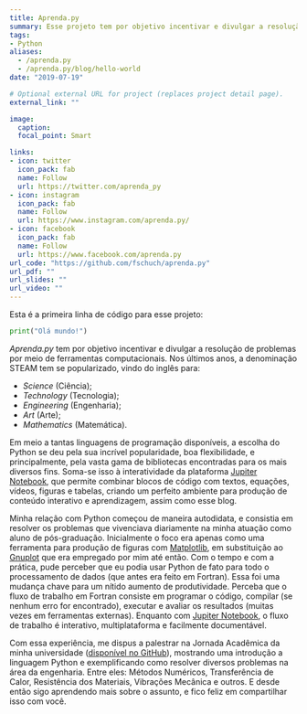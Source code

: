```yaml
---
title: Aprenda.py
summary: Esse projeto tem por objetivo incentivar e divulgar a resolução de problemas por meio de ferramentas computacionais.
tags:
- Python
aliases:
  - /aprenda.py
  - /aprenda.py/blog/hello-world
date: "2019-07-19"

# Optional external URL for project (replaces project detail page).
external_link: ""

image:
  caption:
  focal_point: Smart

links:
- icon: twitter
  icon_pack: fab
  name: Follow
  url: https://twitter.com/aprenda_py
- icon: instagram
  icon_pack: fab
  name: Follow
  url: https://www.instagram.com/aprenda.py/
- icon: facebook
  icon_pack: fab
  name: Follow
  url: https://www.facebook.com/aprenda.py
url_code: "https://github.com/fschuch/aprenda.py"
url_pdf: ""
url_slides: ""
url_video: ""
---
```


Esta é a primeira linha de código para esse projeto:

```python
print("Olá mundo!")
```

*Aprenda.py* tem por objetivo incentivar e divulgar a resolução de problemas por meio de ferramentas computacionais. Nos últimos anos, a denominação STEAM tem se popularizado, vindo do inglês para:
* *Science* (Ciência);
* *Technology* (Tecnologia);
* *Engineering* (Engenharia);
* *Art* (Arte);
* *Mathematics* (Matemática).

Em meio a tantas linguagens de programação disponíveis, a escolha do Python se deu pela sua incrível popularidade, boa flexibilidade, e principalmente, pela vasta gama de bibliotecas encontradas para os mais diversos fins. Soma-se isso à interatividade da plataforma [Jupiter Notebook](https://jupyter.org), que permite combinar blocos de código com textos, equações, vídeos, figuras e tabelas, criando um perfeito ambiente para produção de conteúdo interativo e aprendizagem, assim como esse blog.

Minha relação com Python começou de maneira autodidata, e consistia em resolver os problemas que vivenciava diariamente na minha atuação como aluno de pós-graduação. Inicialmente o foco era apenas como uma ferramenta para produção de figuras com [Matplotlib](https://matplotlib.org/), em substituição ao [Gnuplot](http://www.gnuplot.info/) que era empregado por mim até então. Com o tempo e com a prática, pude perceber que eu podia usar Python de fato para todo o processamento de dados (que antes era feito em Fortran). Essa foi uma mudança chave para um nítido aumento de produtividade. Perceba que o fluxo de trabalho em Fortran consiste em programar o código, compilar (se nenhum erro for encontrado), executar e avaliar os resultados (muitas vezes em ferramentas externas). Enquanto com [Jupiter Notebook](https://jupyter.org), o fluxo de trabalho é interativo, multiplataforma e facilmente documentável.

Com essa experiência, me dispus a palestrar na Jornada Acadêmica da minha universidade ([disponível no GitHub](https://github.com/fschuch/JAEP-2019.py)), mostrando uma introdução a linguagem Python e exemplificando como resolver diversos problemas na área da engenharia. Entre eles: Métodos Numéricos, Transferência de Calor, Resistência dos Materiais, Vibrações Mecânica e outros. E desde então sigo aprendendo mais sobre o assunto, e fico feliz em compartilhar isso com você.
